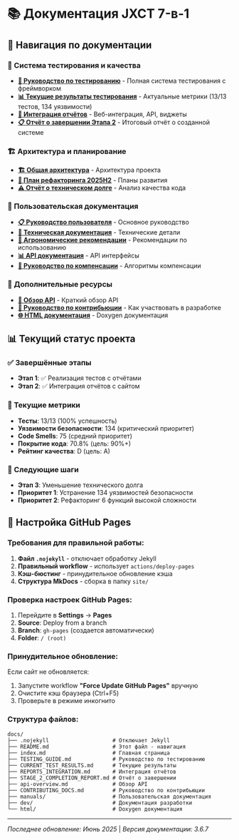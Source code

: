 # 📚 Документация JXCT 7-в-1

## 🧭 Навигация по документации

### 🧪 Система тестирования и качества
- **[🧪 Руководство по тестированию](TESTING_GUIDE.md)** - Полная система тестирования с фреймворком
- **[📊 Текущие результаты тестирования](CURRENT_TEST_RESULTS.md)** - Актуальные метрики (13/13 тестов, 134 уязвимости)
- **[🔄 Интеграция отчётов](REPORTS_INTEGRATION.md)** - Веб-интеграция, API, виджеты
- **[📋 Отчёт о завершении Этапа 2](STAGE_2_COMPLETION_REPORT.md)** - Итоговый отчёт о созданной системе

### 🏗️ Архитектура и планирование
- **[🏗️ Общая архитектура](dev/ARCH_OVERALL.md)** - Архитектура проекта
- **[🔧 План рефакторинга 2025H2](dev/QA_REFACTORING_PLAN_2025H2.md)** - Планы развития
- **[⚠️ Отчёт о техническом долге](dev/TECH_DEBT_REPORT_2025-06.md)** - Анализ качества кода

### 👥 Пользовательская документация
- **[📋 Руководство пользователя](manuals/USER_GUIDE.md)** - Основное руководство
- **[🔧 Техническая документация](manuals/TECHNICAL_DOCS.md)** - Технические детали
- **[🌱 Агрономические рекомендации](manuals/AGRO_RECOMMENDATIONS.md)** - Рекомендации по использованию
- **[📊 API документация](manuals/API.md)** - API интерфейсы
- **[🔬 Руководство по компенсации](manuals/COMPENSATION_GUIDE.md)** - Алгоритмы компенсации

### 📖 Дополнительные ресурсы
- **[📄 Обзор API](api-overview.md)** - Краткий обзор API
- **[🔧 Руководство по контрибьюции](CONTRIBUTING_DOCS.md)** - Как участвовать в разработке
- **[🌐 HTML документация](html/)** - Doxygen документация

## 📊 Текущий статус проекта

### ✅ Завершённые этапы
- **Этап 1**: ✅ Реализация тестов с отчётами
- **Этап 2**: ✅ Интеграция отчётов с сайтом

### 🎯 Текущие метрики
- **Тесты**: 13/13 (100% успешность)
- **Уязвимости безопасности**: 134 (критический приоритет)
- **Code Smells**: 75 (средний приоритет)
- **Покрытие кода**: 70.8% (цель: 90%+)
- **Рейтинг качества**: D (цель: A)

### 🚀 Следующие шаги
- **Этап 3**: Уменьшение технического долга
- **Приоритет 1**: Устранение 134 уязвимостей безопасности
- **Приоритет 2**: Рефакторинг 6 функций высокой сложности

## 🚀 Настройка GitHub Pages

### Требования для правильной работы:

1. **Файл `.nojekyll`** - отключает обработку Jekyll
2. **Правильный workflow** - использует `actions/deploy-pages`
3. **Кэш-бюстинг** - принудительное обновление кэша
4. **Структура MkDocs** - сборка в папку `site/`

### Проверка настроек GitHub Pages:

1. Перейдите в **Settings** → **Pages**
2. **Source**: Deploy from a branch
3. **Branch**: `gh-pages` (создается автоматически)
4. **Folder**: `/ (root)`

### Принудительное обновление:

Если сайт не обновляется:
1. Запустите workflow **"Force Update GitHub Pages"** вручную
2. Очистите кэш браузера (Ctrl+F5)
3. Проверьте в режиме инкогнито

### Структура файлов:

```
docs/
├── .nojekyll                    # Отключает Jekyll
├── README.md                    # Этот файл - навигация
├── index.md                     # Главная страница
├── TESTING_GUIDE.md             # Руководство по тестированию
├── CURRENT_TEST_RESULTS.md      # Текущие результаты
├── REPORTS_INTEGRATION.md       # Интеграция отчётов
├── STAGE_2_COMPLETION_REPORT.md # Отчёт о завершении
├── api-overview.md              # Обзор API
├── CONTRIBUTING_DOCS.md         # Руководство по контрибьюции
├── manuals/                     # Пользовательская документация
├── dev/                         # Документация разработки
└── html/                        # Doxygen документация
```

---
*Последнее обновление: Июнь 2025* | *Версия документации: 3.6.7*
